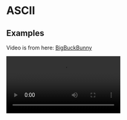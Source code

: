 # ASCII

## Examples

Video is from here: [BigBuckBunny](http://commondatastorage.googleapis.com/gtv-videos-bucket/sample/BigBuckBunny.mp4)

![example](examples/ASCII_BigBuckBunny.mp4)

